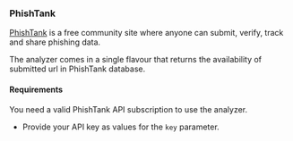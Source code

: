 ### PhishTank 
[PhishTank](https://phishtank.com/) is a free community site where anyone can submit, verify, track and share phishing data.

The analyzer comes in a single flavour that returns the availability of submitted url in PhishTank database.

#### Requirements
You need a valid PhishTank API subscription to use the analyzer.

- Provide your API key as values for the `key` parameter.